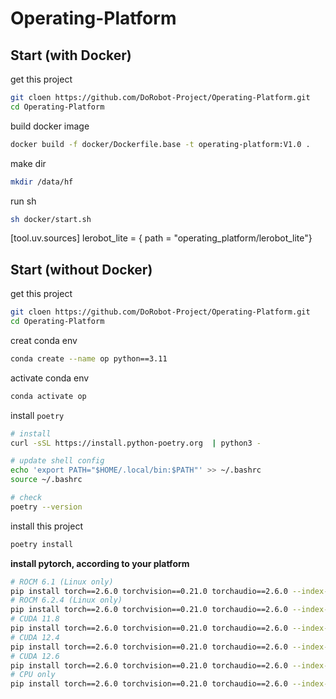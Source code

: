 # Operating-Platform

## Start (with Docker)

get this project

```sh
git cloen https://github.com/DoRobot-Project/Operating-Platform.git
cd Operating-Platform
```

build docker image
```sh
docker build -f docker/Dockerfile.base -t operating-platform:V1.0 .
```

make dir
```sh
mkdir /data/hf
```

run sh
```sh
sh docker/start.sh
```


[tool.uv.sources]
lerobot_lite = { path = "operating_platform/lerobot_lite"}

## Start (without Docker)

get this project

```sh
git cloen https://github.com/DoRobot-Project/Operating-Platform.git
cd Operating-Platform
```

creat conda env

```sh
conda create --name op python==3.11
```

activate conda env

```sh
conda activate op
```

install `poetry`

```sh
# install
curl -sSL https://install.python-poetry.org  | python3 -

# update shell config
echo 'export PATH="$HOME/.local/bin:$PATH"' >> ~/.bashrc
source ~/.bashrc

# check
poetry --version
```

install this project

```sh
poetry install
```

**install pytorch, according to your platform**

```sh
# ROCM 6.1 (Linux only)
pip install torch==2.6.0 torchvision==0.21.0 torchaudio==2.6.0 --index-url https://download.pytorch.org/whl/rocm6.1
# ROCM 6.2.4 (Linux only)
pip install torch==2.6.0 torchvision==0.21.0 torchaudio==2.6.0 --index-url https://download.pytorch.org/whl/rocm6.2.4
# CUDA 11.8
pip install torch==2.6.0 torchvision==0.21.0 torchaudio==2.6.0 --index-url https://download.pytorch.org/whl/cu118
# CUDA 12.4
pip install torch==2.6.0 torchvision==0.21.0 torchaudio==2.6.0 --index-url https://download.pytorch.org/whl/cu124
# CUDA 12.6
pip install torch==2.6.0 torchvision==0.21.0 torchaudio==2.6.0 --index-url https://download.pytorch.org/whl/cu126
# CPU only
pip install torch==2.6.0 torchvision==0.21.0 torchaudio==2.6.0 --index-url https://download.pytorch.org/whl/cpu
```